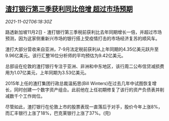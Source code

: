 <!--1635834662000-->
[渣打银行第三季获利同比倍增 超过市场预期](https://cn.reuters.com/article/chartered-standard-q3-profit-1102-idCNKBS2HN0LX)
------

<div><i>2021-11-02T06:18:30Z</i></div><p>路透新加坡11月2日 - 渣打银行第三季税前获利比去年同期增长一倍，并超过市场预测，因为这家侧重新兴市场的银行搭上受疫情打击的市场经济复苏的顺风车。</p><p>渣打大部分营收来自亚洲，7-9月法定税前获利从上年同期的4.35亿美元跃升至9.96亿美元。该行汇整16位分析师的平均预估为9.42亿美元。</p><p>总部设在伦敦的渣打银行专注于亚洲、非洲和中东地区，该行周二公布信贷减损费用为1.07亿美元，上年同期为3.53亿美元。</p><p>2015年上任的渣打集团行政总裁温拓思(Bill Winters)在过去几年中试图恢复增长，同时创建一个数字资产组合。此前他在上任初期修复了该行的资产负债表并削减数千个工作岗位。</p><p>尽管如此，渣打银行在伦敦上市的股票表现一直落后于对手，股价今年上涨8%，而汇丰银行上涨了18%，巴克莱银行上涨了37%。(完)</p>
